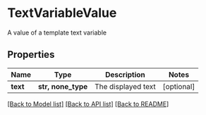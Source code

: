 # TextVariableValue

A value of a template text variable

## Properties
Name | Type | Description | Notes
------------ | ------------- | ------------- | -------------
**text** | **str, none_type** | The displayed text | [optional] 

[[Back to Model list]](../README.md#documentation-for-models) [[Back to API list]](../README.md#documentation-for-api-endpoints) [[Back to README]](../README.md)


